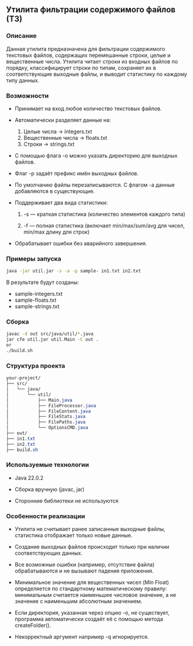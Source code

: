 ## Утилита фильтрации содержимого файлов (ТЗ)
### Описание
Данная утилита предназначена для фильтрации содержимого текстовых файлов, содержащих перемешанные строки, целые и вещественные числа. Утилита читает строки из входных файлов по порядку, классифицирует строки по типам, сохраняет их в соответствующие выходные файлы, и выводит статистику по каждому типу данных.

### Возможности
- Принимает на вход любое количество текстовых файлов.

- Автоматически разделяет данные на:
    1. Целые числа → integers.txt
    2. Вещественные числа → floats.txt
    3. Строки → strings.txt

- С помощью флага -o можно указать директорию для выходных файлов.

- Флаг -p задаёт префикс имён выходных файлов.

- По умолчанию файлы перезаписываются. С флагом -a данные добавляются в существующие.

- Поддерживает два вида статистики:

    1. -s — краткая статистика (количество элементов каждого типа)

    2. -f — полная статистика (включает min/max/sum/avg для чисел, min/max длину для строк)

- Обрабатывает ошибки без аварийного завершения.

### Примеры запуска

```bash 
java -jar util.jar -s -a -p sample- in1.txt in2.txt
```

В результате будут созданы:
- sample-integers.txt
- sample-floats.txt
- sample-strings.txt

### Cборка
```bash
javac -d out src/java/util/*.java
jar cfe util.jar util.Main -C out .
or
./build.sh
```

### Структура проекта
```css
your-project/
├── src/
│   └── java/
│       └── util/
│           ├── Main.java
│           ├── FileProcessor.java
│           ├── FileContent.java
│           ├── FileStats.java
│           ├── FilePaths.java
│           └── OptionsCMD.java
├── out/
├── in1.txt
├── in2.txt
├── build.sh
```

### Используемые технологии
- Java 22.0.2

- Сборка вручную (javac, jar)

- Сторонние библиотеки не используются

### Особенности реализации
- Утилита не считывает ранее записанные выходные файлы, статистика отображает только новые данные.

- Создание выходных файлов происходит только при наличии соответствующих данных.

- Все возможные ошибки (например, отсутствие файла) обрабатываются и не вызывают падения приложения.

- Минимальное значение для вещественных чисел (Min Float) определяется по стандартному математическому правилу: минимальным считается наименьшее числовое значение, а не значение с наименьшим абсолютным значением.

- Если директория, указанная через опцию -o, не существует, программа автоматически создаёт её с помощью метода createFolder().

- Некорректный аргумент например -q игнорируется.
